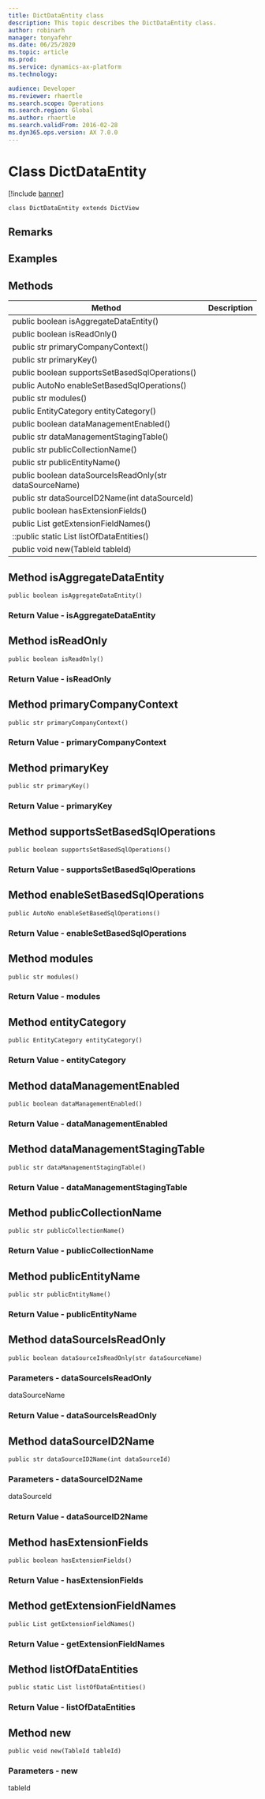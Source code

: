 ```yaml
---
title: DictDataEntity class
description: This topic describes the DictDataEntity class.
author: robinarh
manager: tonyafehr
ms.date: 06/25/2020
ms.topic: article
ms.prod: 
ms.service: dynamics-ax-platform
ms.technology: 

audience: Developer
ms.reviewer: rhaertle
ms.search.scope: Operations
ms.search.region: Global
ms.author: rhaertle
ms.search.validFrom: 2016-02-28
ms.dyn365.ops.version: AX 7.0.0
---
```


# Class DictDataEntity

[!include [banner](../includes/banner.md)]

```xpp
class DictDataEntity extends DictView
```

## Remarks

## Examples

## Methods

| Method                                                  | Description |
|---------------------------------------------------------|-------------|
| public boolean isAggregateDataEntity()                  |             |
| public boolean isReadOnly()                             |             |
| public str primaryCompanyContext()                      |             |
| public str primaryKey()                                 |             |
| public boolean supportsSetBasedSqlOperations()          |             |
| public AutoNo enableSetBasedSqlOperations()             |             |
| public str modules()                                    |             |
| public EntityCategory entityCategory()                  |             |
| public boolean dataManagementEnabled()                  |             |
| public str dataManagementStagingTable()                 |             |
| public str publicCollectionName()                       |             |
| public str publicEntityName()                           |             |
| public boolean dataSourceIsReadOnly(str dataSourceName) |             |
| public str dataSourceID2Name(int dataSourceId)          |             |
| public boolean hasExtensionFields()                     |             |
| public List getExtensionFieldNames()                    |             |
| ::public static List listOfDataEntities()               |             |
| public void new(TableId tableId)                        |             |

## Method isAggregateDataEntity

```xpp
public boolean isAggregateDataEntity()
```

### Return Value - isAggregateDataEntity

## Method isReadOnly

```xpp
public boolean isReadOnly()
```

### Return Value - isReadOnly

## Method primaryCompanyContext

```xpp
public str primaryCompanyContext()
```

### Return Value - primaryCompanyContext

## Method primaryKey

```xpp
public str primaryKey()
```

### Return Value - primaryKey

## Method supportsSetBasedSqlOperations

```xpp
public boolean supportsSetBasedSqlOperations()
```

### Return Value - supportsSetBasedSqlOperations

## Method enableSetBasedSqlOperations

```xpp
public AutoNo enableSetBasedSqlOperations()
```

### Return Value - enableSetBasedSqlOperations

## Method modules

```xpp
public str modules()
```

### Return Value - modules

## Method entityCategory

```xpp
public EntityCategory entityCategory()
```

### Return Value - entityCategory

## Method dataManagementEnabled

```xpp
public boolean dataManagementEnabled()
```

### Return Value - dataManagementEnabled

## Method dataManagementStagingTable

```xpp
public str dataManagementStagingTable()
```

### Return Value - dataManagementStagingTable

## Method publicCollectionName

```xpp
public str publicCollectionName()
```

### Return Value - publicCollectionName

## Method publicEntityName

```xpp
public str publicEntityName()
```

### Return Value - publicEntityName

## Method dataSourceIsReadOnly

```xpp
public boolean dataSourceIsReadOnly(str dataSourceName)
```

### Parameters - dataSourceIsReadOnly

dataSourceName  

### Return Value - dataSourceIsReadOnly

## Method dataSourceID2Name

```xpp
public str dataSourceID2Name(int dataSourceId)
```

### Parameters - dataSourceID2Name

dataSourceId  

### Return Value - dataSourceID2Name

## Method hasExtensionFields

```xpp
public boolean hasExtensionFields()
```

### Return Value - hasExtensionFields

## Method getExtensionFieldNames

```xpp
public List getExtensionFieldNames()
```

### Return Value - getExtensionFieldNames

## Method listOfDataEntities

```xpp
public static List listOfDataEntities()
```

### Return Value - listOfDataEntities

## Method new

```xpp
public void new(TableId tableId)
```

### Parameters - new

tableId  

